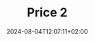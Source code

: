 ---
title: "Price 2"
date: 2024-08-04T12:07:11+02:00
tags: []
featured_image: ""
description: ""
headless: true
draft: false
params:
    subtitle: ""
    currency: ""
    price: ""
---